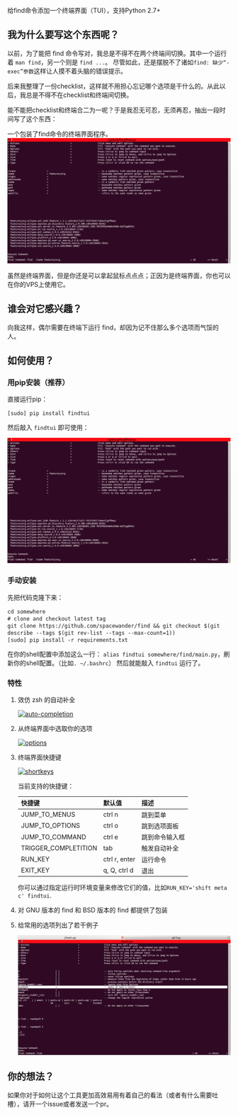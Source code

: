 给find命令添加一个终端界面（TUI），支持Python 2.7+

## 我为什么要写这个东西呢？

以前，为了能把 find 命令写对，我总是不得不在两个终端间切换。其中一个运行着 `man find`，另一个则是 `find ...`。
尽管如此，还是摆脱不了诸如`find: 缺少“-exec”参数`这样让人摸不着头脑的错误提示。

后来我整理了一份checklist，这样就不用担心忘记哪个选项是干什么的。从此以后，我总是不得不在checklist和终端间切换。

能不能把checklist和终端合二为一呢？于是我忍无可忍，无须再忍，抽出一段时间写了这个东西：

一个包装了find命令的终端界面程序。
![findtui](images/findtui.png)

虽然是终端界面，但是你还是可以拿起鼠标点点点；正因为是终端界面，你也可以在你的VPS上使用它。

## 谁会对它感兴趣？

向我这样，偶尔需要在终端下运行 find，却因为记不住那么多个选项而气馁的人。

## 如何使用？

### 用pip安装（推荐）

直接运行pip：

```
[sudo] pip install findtui
```

然后敲入 `findtui` 即可使用：

![findtui](images/findtui.png)

### 手动安装

先把代码克隆下来：

```
cd somewhere
# clone and checkout latest tag
git clone https://github.com/spacewander/find && git checkout $(git describe --tags $(git rev-list --tags --max-count=1))
[sudo] pip install -r requirements.txt
```

在你的shell配置中添加这么一行： `alias findtui somewhere/find/main.py`，刷新你的shell配置。（比如`. ~/.bashrc`）
然后就能敲入 `findtui` 运行了。

### 特性

1. 效仿 zsh 的自动补全

    [![auto-completion](https://asciinema.org/a/19793.png)](https://asciinema.org/a/19793)
  
2. 从终端界面中选取你的选项
  
    [![options](https://asciinema.org/a/19794.png)](https://asciinema.org/a/19794)

3. 终端界面快捷键

    [![shortkeys](https://asciinema.org/a/19795.png)](https://asciinema.org/a/19795)
  
    当前支持的快捷键：

    | 快捷键          | 默认值         | 描述 |
    | ----------------|-------------   | ----------- |
    | JUMP_TO_MENUS   | ctrl n         | 跳到菜单 |
    | JUMP_TO_OPTIONS | ctrl o         | 跳到选项面板|
    | JUMP_TO_COMMAND | ctrl e         | 跳到命令输入框 |
    | TRIGGER_COMPLETITION | tab       | 触发自动补全 |
    | RUN_KEY | ctrl r, enter         | 运行命令 |
    | EXIT_KEY | q, Q, ctrl d         | 退出 |

    你可以通过指定运行时环境变量来修改它们的值，比如`RUN_KEY='shift meta c' findtui`.

4. 对 GNU 版本的 find 和 BSD 版本的 find 都提供了包装

5. 给常用的选项列出了若干例子

    ![example](images/example.png)

## 你的想法？

如果你对于如何让这个工具更加高效易用有着自己的看法（或者有什么需要吐槽），请开一个issue或者发送一个pr。
